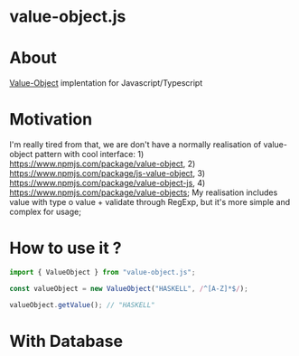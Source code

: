 # value-object.js

# About

[Value-Object](https://github.com/Arkady-Skvortsov/value-object.js/blob/main/VALUE-OBJECT.md) implentation for Javascript/Typescript

# Motivation

I'm really tired from that, we are don't have a normally realisation of value-object pattern with cool interface: 1) https://www.npmjs.com/package/value-object, 2) https://www.npmjs.com/package/js-value-object, 3) https://www.npmjs.com/package/value-object-js, 4) https://www.npmjs.com/package/value-objects; My realisation includes value with type o value + validate through RegExp, but it's more simple and complex for usage;

# How to use it ?

```ts
import { ValueObject } from "value-object.js";

const valueObject = new ValueObject("HASKELL", /^[A-Z]*$/);

valueObject.getValue(); // "HASKELL"
```

# With Database
